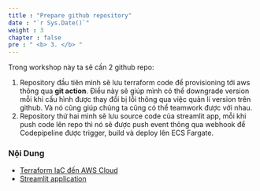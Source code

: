 ```yaml
---
title : "Prepare github repository"
date : "`r Sys.Date()`"
weight : 3
chapter : false
pre : " <b> 3. </b> "
---
```


Trong workshop này ta sẽ cần 2 github repo:
1. Repository đầu tiên mình sẽ lưu terraform code để provisioning tới aws thông qua **git action**. Điều này sẽ giúp mình có thể downgrade version mỗi khi cấu hình được thay đổi bị lỗi thông qua việc quản lí version trên github. Và nó cũng giúp chúng ta cũng có thể teamwork được với nhau.
2. Repository thứ hai mình sẽ lưu source code của streamlit app, mỗi khi push code lên repo thì nó sẽ được push event thông qua webhook để Codepipeline được trigger, build và deploy lên ECS Fargate.


### Nội Dung
 - [Terraform IaC đến AWS Cloud](3.1-createTerraformRepo/)
 - [Streamlit application](3.2-createStreamlitRepo/)